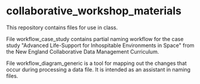 # collaborative_workshop_materials
This repository contains files for use in class.

File workflow_case_study contains partial naming workflow for the case study "Advanced Life-Support for Inhospitable Environments in Space" from the New England Collaborative Data Management Curriculum. 

File workflow_diagram_generic is a tool for mapping out the changes that occur during processing a data file. It is intended as an assistant in naming files.
